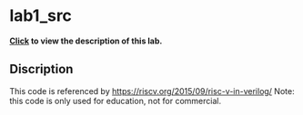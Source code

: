 # lab1_src
 
**[Click](http://classes.engineering.wustl.edu/ese566/Lab/Lab1_description.pdf) to view the description of this lab.**

## Discription
This code is referenced by https://riscv.org/2015/09/risc-v-in-verilog/
Note: this code is only used for education, not for commercial.
